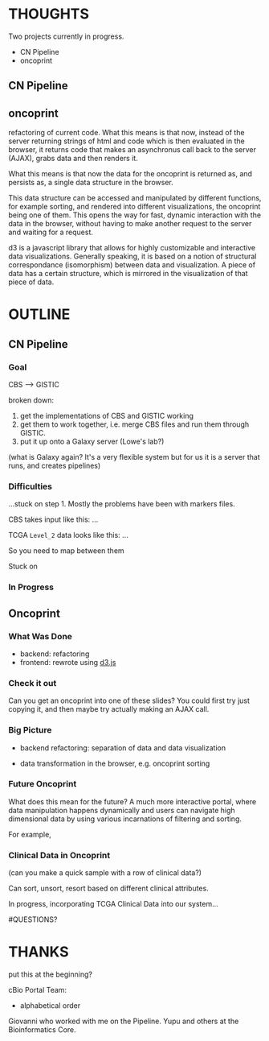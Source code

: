 # THOUGHTS

Two projects currently in progress.

* CN Pipeline
* oncoprint

## CN Pipeline

## oncoprint

refactoring of current code.  What this means is that now, instead of the
server returning strings of html and code which is then evaluated in the
browser, it returns code that makes an asynchronus call back to the server
(AJAX), grabs data and then renders it.

What this means is that now the data for the oncoprint is returned as, and
persists as, a single data structure in the browser.

This data structure can be accessed and manipulated by different functions, for
example sorting, and rendered into different visualizations, the oncoprint
being one of them.  This opens the way for fast, dynamic interaction with the
data in the browser, without having to make another request to the server and
waiting for a request.

d3 is a javascript library that allows for highly customizable and interactive
data visualizations.  Generally speaking, it is based on a notion of structural
correspondance (isomorphism) between data and visualization.  A piece of data
has a certain structure, which is mirrored in the visualization of that piece
of data.


# OUTLINE

## CN Pipeline

### Goal
CBS --> GISTIC

broken down:

1. get the implementations of CBS and GISTIC working
2. get them to work together, i.e. merge CBS files and run them through GISTIC.
3. put it up onto a Galaxy server (Lowe's lab?)

(what is Galaxy again? It's a very flexible system but for us it is a server
that runs, and creates pipelines)

### Difficulties

...stuck on step 1.  Mostly the problems have been with markers files.

CBS takes input like this:
...

TCGA `Level_2` data looks like this:
...

So you need to map between them

Stuck on

### In Progress

## Oncoprint

### What Was Done

* backend: refactoring
* frontend: rewrote using [d3.js](www.d3js.org)

### Check it out
Can you get an oncoprint into one of these slides?  You could first try just
copying it, and then maybe try actually making an AJAX call.

### Big Picture
* backend refactoring: separation of data and data visualization

* data transformation in the browser, e.g. oncoprint sorting

### Future Oncoprint
What does this mean for the future?  A much more interactive portal, where data
manipulation happens dynamically and users can navigate high dimensional data
by using various incarnations of filtering and sorting.

For example,

### Clinical Data in Oncoprint
(can you make a quick sample with a row of clinical data?)

Can sort, unsort, resort based on different clinical attributes.

In progress, incorporating TCGA Clinical Data into our system...

#QUESTIONS?

# THANKS
put this at the beginning?

cBio Portal Team:
* alphabetical order

Giovanni who worked with me on the Pipeline.
Yupu and others at the Bioinformatics Core.
